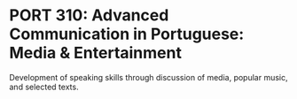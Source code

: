 # PORT 310: Advanced Communication in Portuguese: Media & Entertainment

Development of speaking skills through discussion of media, popular music, and selected texts.